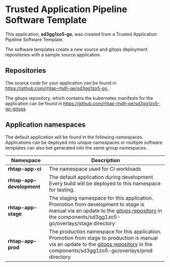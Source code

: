 # Trusted Application Pipeline Software Template

This application, **sd3gg1zo5-go**, was created from a Trusted Application Pipeline Software Template.

The software templates create a new source and gitops deployment repositories with a sample source application. 

## Repositories

The source code for your application can be found in [https://github.com/rhtap-rhdh-qe/sd3gg1zo5-go ](https://github.com/rhtap-rhdh-qe/sd3gg1zo5-go ).
 
The gitops repository, which contains the kubernetes manifests for the application can be found in 
[https://github.com/rhtap-rhdh-qe/sd3gg1zo5-go-gitops ](https://github.com/rhtap-rhdh-qe/sd3gg1zo5-go-gitops ) 

## Application namespaces 

The default application will be found in the following namespaces. Applications can be deployed into unique namespaces or multiple software templates can also bet generated into the same group namespaces.  

|  Namespace   |  Description   |  
| -------- | -------- |
| **rhtap-app-ci** | The namespace used for CI workloads |
| **rhtap-app-development** | The default application during development. Every build will be deployed to this namespace for testing. |
| **rhtap-app-stage** | The staging namespace for this application. Promotion from development to stage is manual via an update to the [gitops repository](https://github.com/rhtap-rhdh-qe/sd3gg1zo5-go-gitops ) in the components/sd3gg1zo5-go/overlays/stage directory |
| **rhtap-app-prod** | The production namespace for this application. Promotion from stage to production is manual via an update to the [gitops repository](https://github.com/rhtap-rhdh-qe/sd3gg1zo5-go-gitops ) in the components/sd3gg1zo5-go/overlays/prod directory |